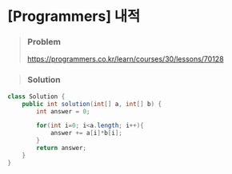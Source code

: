 # [Programmers] 내적

> ### Problem
>
> https://programmers.co.kr/learn/courses/30/lessons/70128



> ### Solution

```java
class Solution {
    public int solution(int[] a, int[] b) {
        int answer = 0;

        for(int i=0; i<a.length; i++){
            answer += a[i]*b[i];
        }
        return answer;
    }
}
```

